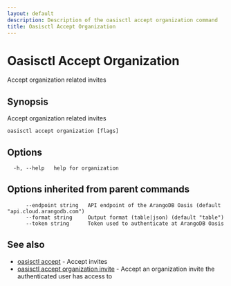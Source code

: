 ```yaml
---
layout: default
description: Description of the oasisctl accept organization command
title: Oasisctl Accept Organization
---
```

# Oasisctl Accept Organization

Accept organization related invites

## Synopsis

Accept organization related invites

```
oasisctl accept organization [flags]
```

## Options

```
  -h, --help   help for organization
```

## Options inherited from parent commands

```
      --endpoint string   API endpoint of the ArangoDB Oasis (default "api.cloud.arangodb.com")
      --format string     Output format (table|json) (default "table")
      --token string      Token used to authenticate at ArangoDB Oasis
```

## See also

* [oasisctl accept](oasisctl-accept.html)	 - Accept invites
* [oasisctl accept organization invite](oasisctl-accept-organization-invite.html)	 - Accept an organization invite the authenticated user has access to

